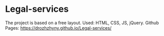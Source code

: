 # Legal-services
The project is based on a free layout. Used: HTML, CSS, JS, jQuery.
Github Pages: https://drozhzhyny.github.io/Legal-services/
